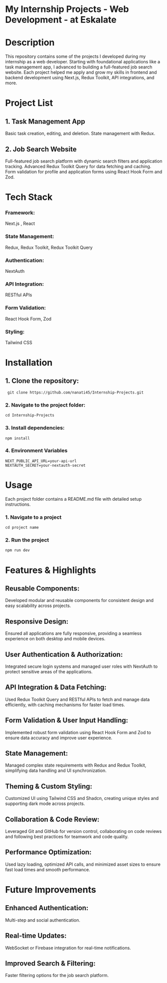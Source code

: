 # My Internship Projects - Web Development - at Eskalate

# Description

This repository contains some of the projects I developed during my internship as a web developer. Starting with foundational applications like a task management app, I advanced to building a full-featured job search website. Each project helped me apply and grow my skills in frontend and backend development using Next.js, Redux Toolkit, API integrations, and more.

# Project List

## 1. Task Management App

Basic task creation, editing, and deletion.
State management with Redux.

## 2. Job Search Website

Full-featured job search platform with dynamic search filters and application tracking.
Advanced Redux Toolkit Query for data fetching and caching.
Form validation for profile and application forms using React Hook Form and Zod.


# Tech Stack

### Framework:
 Next.js , React
### State Management:
 Redux, Redux Toolkit, Redux Toolkit Query
### Authentication:
 NextAuth
### API Integration: 
RESTful APIs
### Form Validation: 
React Hook Form, Zod
### Styling: 
Tailwind CSS 

# Installation

## 1. Clone the repository:

```
 git clone https://github.com/nanati45/Internship-Projects.git

```

### 2. Navigate to the project folder:

```
cd Internship-Projects
```

### 3. Install dependencies:

```
npm install
```

### 4. Environment Variables
```
NEXT_PUBLIC_API_URL=your-api-url
NEXTAUTH_SECRET=your-nextauth-secret
```

# Usage
Each project folder contains a README.md file with detailed setup instructions.

### 1. Navigate to a project

``` 
cd project name 
```

### 2. Run the project
```
npm run dev
```

# Features & Highlights

## Reusable Components: 
Developed modular and reusable components for consistent design and easy scalability across projects.
## Responsive Design: 
Ensured all applications are fully responsive, providing a seamless experience on both desktop and mobile devices.

## User Authentication & Authorization: 
Integrated secure login systems and managed user roles with NextAuth to protect sensitive areas of the applications.
## API Integration & Data Fetching: 
Used Redux Toolkit Query and RESTful APIs to fetch and manage data efficiently, with caching mechanisms for faster load times.
## Form Validation & User Input Handling: 
Implemented robust form validation using React Hook Form and Zod to ensure data accuracy and improve user experience.
## State Management:
Managed complex state requirements with Redux and Redux Toolkit, simplifying data handling and UI synchronization.
## Theming & Custom Styling: 
Customized UI using Tailwind CSS and Shadcn, creating unique styles and supporting dark mode across projects.
## Collaboration & Code Review: 
Leveraged Git and GitHub for version control, collaborating on code reviews and following best practices for teamwork and code quality.
## Performance Optimization: 
Used lazy loading, optimized API calls, and minimized asset sizes to ensure fast load times and smooth performance.


# Future Improvements

## Enhanced Authentication:
Multi-step and social authentication.
## Real-time Updates: 
WebSocket or Firebase integration for real-time notifications.
## Improved Search & Filtering: 
Faster filtering options for the job search platform.


